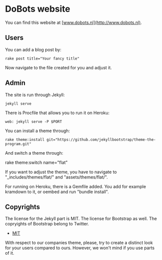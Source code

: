 # DoBots website

You can find this website at [www.dobots.nl](http://www.dobots.nl).

## Users

You can add a blog post by:

    rake post title="Your fancy title"
    
Now navigate to the file created for you and adjust it.

## Admin

The site is run through Jekyll:

    jekyll serve
    
There is Procfile that allows you to run it on Heroku:

    web: jekyll serve -P $PORT
    
You can install a theme through:

    rake theme:install git="https://github.com/jekyllbootstrap/theme-the-program.git"
    
And switch a theme through:

   rake theme:switch name="flat"

If you want to adjust the theme, you have to navigate to "\_includes/themes/flat/" and "assets/themes/flat/".

For running on Heroku, there is a Gemfile added. You add for example kramdown to it, or oembed and run "bundle install".
    
## Copyrights

The license for the Jekyll part is MIT. The license for Bootstrap as well. The copryights of Bootstrap belong to Twitter.

* [MIT](http://opensource.org/licenses/MIT)

With respect to our companies theme, please, try to create a distinct look for your users compared to ours. However, we won't mind if you use parts of it.

